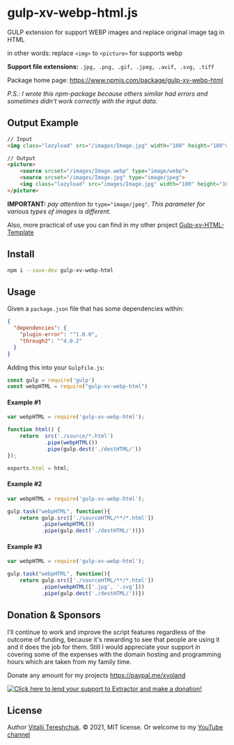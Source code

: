# gulp-xv-webp-html.js
GULP extension for support WEBP images and replace original image tag in HTML

in other words: replace `<img>` to `<picture>` for supports webp

**Support file extensions:**  `.jpg, .png, .gif, .jpeg, .avif, .svg, .tiff`

Package home page: https://www.npmjs.com/package/gulp-xv-webp-html

*P.S.: I wrote this npm-package because others similar had errors and sometimes didn't work correctly with the input data.*

## Output Example

```html
// Input
<img class="lazyload" src="/images/Image.jpg" width="100" height="100">
```

```html
// Output
<picture>
    <source srcset="/images/Image.webp" type="image/webp">
    <source srcset="/images/Image.jpg" type="image/jpeg">
    <img class="lazyload" src="images/Image.jpg" width="100" height="100">
</picture>
```

**IMPORTANT:** *pay attention to* `type="image/jpeg"`*. This parameter for various types of images is different.*



Also, more practical of use you can find in my other project [Gulp-xv-HTML-Template](https://github.com/xvoland/gulp-xv-HTML-Template)

## Install

```bash
npm i --save-dev gulp-xv-webp-html
```


## Usage

Given a `package.json` file that has some dependencies within:

```json
{
  "dependencies": {
    "plugin-error": "^1.0.0",
    "through2": "^4.0.2"
  }
}
```

Adding this into your `Gulpfile.js`:
```javascript
const gulp = require('gulp')
const webpHTML = require("gulp-xv-webp-html")
```


#### Example #1
```javascript
var webpHTML = require('gulp-xv-webp-html');

function html() {
    return  src('./source/*.html')
            .pipe(webpHTML())
            .pipe(gulp.dest('./destHTML/'))
});

exports.html = html;
```


#### Example #2
```javascript
var webpHTML = require('gulp-xv-webp-html');

gulp.task("webpHTML", function(){
    return gulp.src(['./sourceHTML/**/*.html'])
           .pipe(webpHTML())
           .pipe(gulp.dest('./destHTML/'))})
```

#### Example #3
```javascript
var webpHTML = require('gulp-xv-webp-html');

gulp.task("webpHTML", function(){
    return gulp.src(['./sourceHTML/**/*.html'])
           .pipe(webpHTML(['.jpg', '.svg']))
           .pipe(gulp.dest('./destHTML/'))})
```


## Donation & Sponsors

I’ll continue to work and improve the script features regardless of the outcome of funding, because it's rewarding to see that people are using it and it does the job for them. Still I would appreciate your support in covering some of the expenses with the domain hosting and programming hours which are taken from my family time.

Donate any amount for my projects <a href='https://paypal.me/xvoland'>https://paypal.me/xvoland</a>


<a href='https://www.paypal.com/cgi-bin/webscr?cmd=_s-xclick&hosted_button_id=9D4YBRWH8QURU'><img alt='Click here to lend your support to Extractor and make a donation!' src='https://www.paypalobjects.com/en_US/GB/i/btn/btn_donateCC_LG.gif' border='0' /></a>




## License

Author [Vitalii Tereshchuk](https://dotoca.net). &copy; 2021, MIT license.
Or welcome to my <a href='https://www.youtube.com/user/xVoLAnD'>YouTube channel</a>